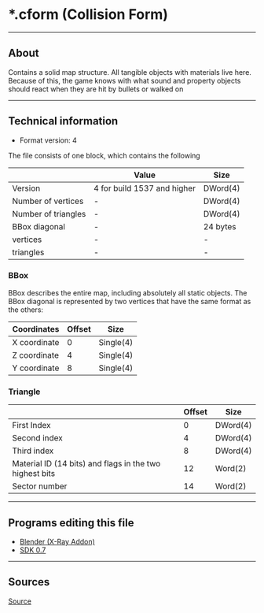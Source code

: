 # *.cform (Collision Form)

___

## About

Contains a solid map structure. All tangible objects with materials live here. Because of this, the game knows with what sound and property objects should react when they are hit by bullets or walked on

___

## Technical information

- Format version: 4

The file consists of one block, which contains the following

|  | Value | Size |
|---|---|---|
| Version | 4 for build 1537 and higher | DWord(4) |
| Number of vertices | - | DWord(4) |
| Number of triangles | - | DWord(4) |
| BBox diagonal | - | 24 bytes |
| vertices | - | - |
| triangles | - | - |

### BBox

BBox describes the entire map, including absolutely all static objects.
The BBox diagonal is represented by two vertices that have the same format as the others:

| Coordinates | Offset | Size |
|---|---|---|
| X coordinate | 0 | Single(4) |
| Z coordinate | 4 | Single(4) |
| Y coordinate | 8 | Single(4) |

### Triangle

|  | Offset | Size |
|---|---|---|
| First Index | 0 | DWord(4) |
| Second index | 4 | DWord(4) |
| Third index | 8 | DWord(4) |
| Material ID (14 bits) and flags in the two highest bits | 12 | Word(2) |
| Sector number | 14 | Word(2) |

___

## Programs editing this file

- [Blender (X-Ray Addon)](../../../modding-tools/blender/blender-x-ray-addon-summary.md)
- [SDK 0.7](../../../modding-tools/sdk/README.md)

___

## Sources

[Source](http://stalkerin.gameru.net/wiki/index.php?title=Level.cform)
